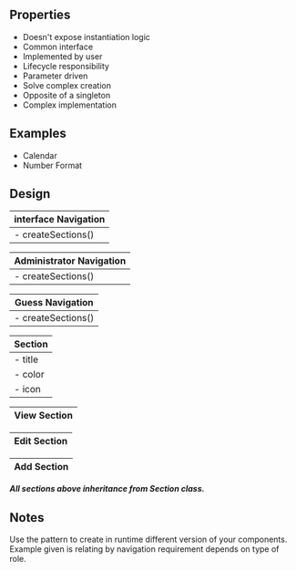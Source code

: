 ## Properties

* Doesn't expose instantiation logic
* Common interface
* Implemented by user 
* Lifecycle responsibility 
* Parameter driven 
* Solve complex creation 
* Opposite of a singleton
* Complex implementation 

## Examples

* Calendar 
* Number Format

## Design 

| interface Navigation|
|----| 
| - createSections()|

| Administrator Navigation|
|----| 
| - createSections()|

| Guess Navigation|
|----| 
| - createSections()|

| Section |
|----| 
| - title |
| - color |
| - icon |

| View Section |
|----|
 
| Edit Section |
|----|

| Add Section |
|----|

**_All sections above inheritance from Section class._** 

## Notes

Use the pattern to create in runtime different version of your components. 
Example given is relating by navigation requirement depends on type of role.
 
